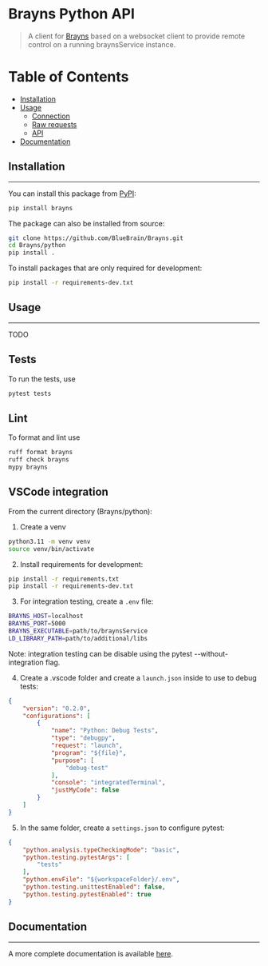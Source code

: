# Brayns Python API

> A client for [Brayns](../README.md) based on a websocket client to provide
remote control on a running braynsService instance.

# Table of Contents

* [Installation](#installation)
* [Usage](#usage)
    * [Connection](#connection)
    * [Raw requests](#rawrequests)
    * [API](#api)
* [Documentation](#documentation)

## Installation
---------------

You can install this package from [PyPI](https://pypi.org/):

```bash
pip install brayns
```

The package can also be installed from source:

```bash
git clone https://github.com/BlueBrain/Brayns.git
cd Brayns/python
pip install .
```

To install packages that are only required for development:

```bash
pip install -r requirements-dev.txt
```

## Usage
--------

TODO

## Tests

To run the tests, use

```bash
pytest tests
```

## Lint

To format and lint use

```bash
ruff format brayns
ruff check brayns
mypy brayns
```

## VSCode integration

From the current directory (Brayns/python):

1. Create a venv

```bash
python3.11 -m venv venv
source venv/bin/activate
```

2. Install requirements for development:

```bash
pip install -r requirements.txt
pip install -r requirements-dev.txt
```

3. For integration testing, create a `.env` file:

```bash
BRAYNS_HOST=localhost
BRAYNS_PORT=5000
BRAYNS_EXECUTABLE=path/to/braynsService
LD_LIBRARY_PATH=path/to/additional/libs
```

Note: integration testing can be disable using the pytest --without-integration flag.

4. Create a .vscode folder and create a `launch.json` inside to use to debug tests:

```json
{
    "version": "0.2.0",
    "configurations": [
        {
            "name": "Python: Debug Tests",
            "type": "debugpy",
            "request": "launch",
            "program": "${file}",
            "purpose": [
                "debug-test"
            ],
            "console": "integratedTerminal",
            "justMyCode": false
        }
    ]
}
```

5. In the same folder, create a `settings.json` to configure pytest:

```json
{
    "python.analysis.typeCheckingMode": "basic",
    "python.testing.pytestArgs": [
        "tests"
    ],
    "python.envFile": "${workspaceFolder}/.env",
    "python.testing.unittestEnabled": false,
    "python.testing.pytestEnabled": true
}
```

## Documentation
-----------------

A more complete documentation is available
[here](https://brayns.readthedocs.io/en/latest/).
